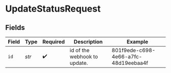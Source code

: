 # UpdateStatusRequest


## Fields

| Field                                | Type                                 | Required                             | Description                          | Example                              |
| ------------------------------------ | ------------------------------------ | ------------------------------------ | ------------------------------------ | ------------------------------------ |
| `id`                                 | *str*                                | :heavy_check_mark:                   | id of the webhook to update.         | 801f9ede-c698-4e66-a7fc-48d19eebaa4f |